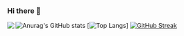 ### Hi there 👋

<div>
  <a href="https://solved.ac/gn0408"><img align="left" src="http://mazassumnida.wtf/api/v2/generate_badge?boj=gn0408"/></a>

  ![Anurag's GitHub stats](https://github-readme-stats.vercel.app/api?username=JudeSeo&show_icons=true&theme=dracula)
  [![Top Langs](https://github-readme-stats.vercel.app/api/top-langs/?username=JudeSeo&layout=compact&exclude_repo=EatsOrder&hide=css,html&theme=dark&hide_border=true&border_radius=20)]
[![GitHub Streak](https://streak-stats.demolab.com?user=JudeSeo&theme=github-dark&hide_border=true&border_radius=20&date_format=%5BY.%5Dn.j)](https://git.io/streak-stats)
  
</div>

<!--
**JudeSeo/JudeSeo** is a ✨ _special_ ✨ repository because its `README.md` (this file) appears on your GitHub profile.
Here are some ideas to get you started:

- 🔭 I’m currently working on ...
- 🌱 I’m currently learning ...
- 👯 I’m looking to collaborate on ...
- 🤔 I’m looking for help with ...
- 💬 Ask me about ...
- 📫 How to reach me: ...
- 😄 Pronouns: ...
- ⚡ Fun fact: ...
-->
